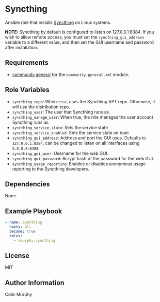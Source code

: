 # Syncthing

Ansible role that installs [Syncthing](https://syncthing.net) on Linux systems.

**NOTE:** Syncthing by default is configured to listen on 127.0.0.1:8384. If you wish to allow remote access, you must set the `syncthing_gui_address` variable to a different value, and then set the GUI username and password after installation.

## Requirements

* [community.general](https://docs.ansible.com/ansible/latest/collections/community/general/index.html) for the `community.general.xml` module.

## Role Variables

* `syncthing_repo`: When `true`, uses the Syncthing APT repo. Otherwise, it will use the distribution repo.
* `syncthing_user`: The user that Syncthing runs as.
* `syncthing_manage_user`: When true, the role manages the user account Syncthing runs as.
* `syncthing_service_state`: Sets the service state
* `syncthing_service_enabled`: Sets the service state on boot
* `syncthing_gui_address`: Address and port the GUI uses. Defaults to `127.0.0.1:8384`, can be changed to listen on all interfaces using `0.0.0.0:8384`.
* `syncthing_gui_user`: Username for the web GUI.
* `syncthing_gui_password`: Bcrypt hash of the password for the web GUI.
* `syncthing_usage_reporting`: Enables or disables anonymous usage reporting to the Syncthing developers.

## Dependencies

None.

## Example Playbook

```yaml
- name: Syncthing
  hosts: all
  become: true
  roles:
    - cmurphy.syncthing
```

## License

MIT

## Author Information

Colin Murphy
